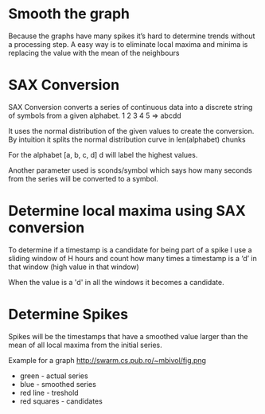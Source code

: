Smooth the graph
================
Because the graphs have many spikes it’s hard to determine trends without a processing step.
A easy way is to eliminate local maxima and minima is replacing the value with the mean of the neighbours

SAX Conversion
==============

SAX Conversion converts a series of continuous data into a discrete string of symbols from a given alphabet.
1 2 3 4 5 => abcdd
	
It uses the normal distribution of the given values to create the conversion. By intuition it splits the normal distribution curve in len(alphabet) chunks

For the alphabet [a, b, c, d] d will label the highest values.

Another parameter used is sconds/symbol which says how many seconds from the series will be converted to a symbol.

Determine local maxima using SAX conversion
===========================================

To determine if a timestamp is a candidate for being part of a spike I use a sliding window of H hours and count how many times a timestamp is a ‘d’ in that window (high value in that window)

When the value is a 'd' in all the windows it becomes a candidate.

Determine Spikes
================
Spikes will be the timestamps that have a smoothed value larger than the mean of all local maxima from the initial series.

Example for a graph
http://swarm.cs.pub.ro/~mbivol/fig.png

 - green - actual series
 -  blue - smoothed series
 -  red line - treshold
 -  red squares - candidates
